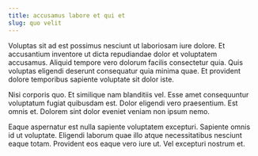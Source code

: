 ```yaml
---
title: accusamus labore et qui et
slug: quo velit
---
```


Voluptas sit ad est possimus nesciunt ut laboriosam iure dolore. Et accusantium inventore ut dicta repudiandae dolor et voluptatem accusamus. Aliquid tempore vero dolorum facilis consectetur quia. Quis voluptas eligendi deserunt consequatur quia minima quae. Et provident dolore temporibus sapiente voluptate sit dolor iste.

Nisi corporis quo. Et similique nam blanditiis vel. Esse amet consequuntur voluptatum fugiat quibusdam est. Dolor eligendi vero praesentium. Est omnis et. Dolorem sint dolor eveniet veniam non ipsum nemo.

Eaque aspernatur est nulla sapiente voluptatem excepturi. Sapiente omnis id ut voluptate. Eligendi laborum quae illo atque necessitatibus nesciunt eaque totam. Provident eos eaque vero iure ut. Vel excepturi nostrum et.
